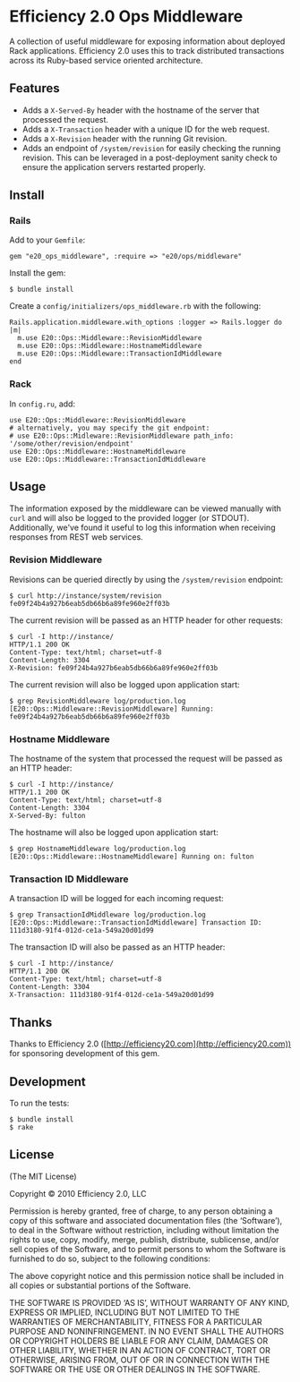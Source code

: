 Efficiency 2.0 Ops Middleware
=============================

A collection of useful middleware for exposing information about deployed Rack
applications. Efficiency 2.0 uses this to track distributed transactions
across its Ruby-based service oriented architecture.

Features
--------

* Adds a `X-Served-By` header with the hostname of the server that processed
  the request.
* Adds a `X-Transaction` header with a unique ID for the web request.
* Adds a `X-Revision` header with the running Git revision.
* Adds an endpoint of `/system/revision` for easily checking the running
  revision. This can be leveraged in a post-deployment sanity check to ensure
  the application servers restarted properly.

Install
-------

### Rails ###

Add to your `Gemfile`:

    gem "e20_ops_middleware", :require => "e20/ops/middleware"

Install the gem:

    $ bundle install

Create a `config/initializers/ops_middleware.rb` with the following:

    Rails.application.middleware.with_options :logger => Rails.logger do |m|
      m.use E20::Ops::Middleware::RevisionMiddleware
      m.use E20::Ops::Middleware::HostnameMiddleware
      m.use E20::Ops::Middleware::TransactionIdMiddleware
    end

### Rack ###

In `config.ru`, add:

    use E20::Ops::Middleware::RevisionMiddleware
    # alternatively, you may specify the git endpoint:
    # use E20::Ops::Midleware::RevisionMiddleware path_info: '/some/other/revision/endpoint'
    use E20::Ops::Middleware::HostnameMiddleware
    use E20::Ops::Middleware::TransactionIdMiddleware

Usage
-----

The information exposed by the middleware can be viewed manually with `curl`
and will also be logged to the provided logger (or STDOUT). Additionally,
we've found it useful to log this information when receiving responses from
REST web services.

### Revision Middleware ###

Revisions can be queried directly by using the `/system/revision` endpoint:

    $ curl http://instance/system/revision
    fe09f24b4a927b6eab5db66b6a89fe960e2ff03b

The current revision will be passed as an HTTP header for other requests:

    $ curl -I http://instance/
    HTTP/1.1 200 OK
    Content-Type: text/html; charset=utf-8
    Content-Length: 3304
    X-Revision: fe09f24b4a927b6eab5db66b6a89fe960e2ff03b

The current revision will also be logged upon application start:

    $ grep RevisionMiddleware log/production.log
    [E20::Ops::Middleware::RevisionMiddleware] Running: fe09f24b4a927b6eab5db66b6a89fe960e2ff03b

### Hostname Middleware ###

The hostname of the system that processed the request will be passed as an
HTTP header:

    $ curl -I http://instance/
    HTTP/1.1 200 OK
    Content-Type: text/html; charset=utf-8
    Content-Length: 3304
    X-Served-By: fulton

The hostname will also be logged upon application start:

    $ grep HostnameMiddleware log/production.log
    [E20::Ops::Middleware::HostnameMiddleware] Running on: fulton

### Transaction ID Middleware ###

A transaction ID will be logged for each incoming request:

    $ grep TransactionIdMiddleware log/production.log
    [E20::Ops::Middleware::TransactionIdMiddleware] Transaction ID: 111d3180-91f4-012d-ce1a-549a20d01d99

The transaction ID will also be passed as an HTTP header:

    $ curl -I http://instance/
    HTTP/1.1 200 OK
    Content-Type: text/html; charset=utf-8
    Content-Length: 3304
    X-Transaction: 111d3180-91f4-012d-ce1a-549a20d01d99

Thanks
------

Thanks to Efficiency 2.0 ([http://efficiency20.com](http://efficiency20.com))
for sponsoring development of this gem.

Development
-----------

To run the tests:

    $ bundle install
    $ rake

License
-------

(The MIT License)

Copyright © 2010 Efficiency 2.0, LLC

Permission is hereby granted, free of charge, to any person obtaining a copy
of this software and associated documentation files (the ‘Software’), to deal
in the Software without restriction, including without limitation the rights
to use, copy, modify, merge, publish, distribute, sublicense, and/or sell
copies of the Software, and to permit persons to whom the Software is
furnished to do so, subject to the following conditions:

The above copyright notice and this permission notice shall be included in all
copies or substantial portions of the Software.

THE SOFTWARE IS PROVIDED ‘AS IS’, WITHOUT WARRANTY OF ANY KIND, EXPRESS OR
IMPLIED, INCLUDING BUT NOT LIMITED TO THE WARRANTIES OF MERCHANTABILITY,
FITNESS FOR A PARTICULAR PURPOSE AND NONINFRINGEMENT. IN NO EVENT SHALL THE
AUTHORS OR COPYRIGHT HOLDERS BE LIABLE FOR ANY CLAIM, DAMAGES OR OTHER
LIABILITY, WHETHER IN AN ACTION OF CONTRACT, TORT OR OTHERWISE, ARISING FROM,
OUT OF OR IN CONNECTION WITH THE SOFTWARE OR THE USE OR OTHER DEALINGS IN THE
SOFTWARE.
